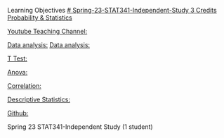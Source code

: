 Learning Objectives [# Spring-23-STAT341-Independent-Study 3 Credits Probability & Statistics](https://pawar1550.wixsite.com/claflin-courses/copy-of-stat341-2)

[Youtube Teaching Channel:](https://www.youtube.com/playlist?list=PLKka-JHtsz80sJ_uQ8wZ4cnLNB9yRJNoV)

[Data analysis:](https://youtu.be/WIvehDeVRak)
[Data analysis:](https://youtu.be/dhIjTt26YKQ)

[T Test:](https://youtu.be/sIpMsN90Dt8)

[Anova:](https://youtu.be/Z-S4CfsRHA0)

[Correlation:](https://youtu.be/yndToTyudUQ)

[Descriptive Statistics:](https://youtu.be/09SCdQPVShU)

[Github:](https://github.com/spawar2/STAT302)

Spring 23 STAT341-Independent Study (1 student)

